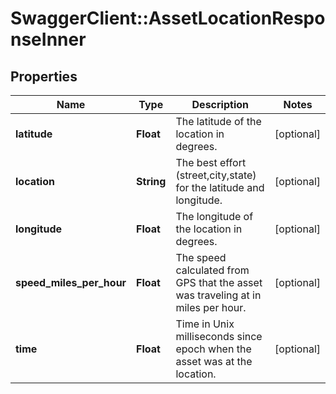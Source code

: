 # SwaggerClient::AssetLocationResponseInner

## Properties
Name | Type | Description | Notes
------------ | ------------- | ------------- | -------------
**latitude** | **Float** | The latitude of the location in degrees. | [optional] 
**location** | **String** | The best effort (street,city,state) for the latitude and longitude. | [optional] 
**longitude** | **Float** | The longitude of the location in degrees. | [optional] 
**speed_miles_per_hour** | **Float** | The speed calculated from GPS that the asset was traveling at in miles per hour. | [optional] 
**time** | **Float** | Time in Unix milliseconds since epoch when the asset was at the location. | [optional] 


